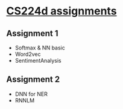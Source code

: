 [CS224d assignments](https://cs224d.stanford.edu/)
==================================

Assignment 1
--------------
- Softmax & NN basic
- Word2vec
- SentimentAnalysis

Assignment 2
--------------
- DNN for NER
- RNNLM
